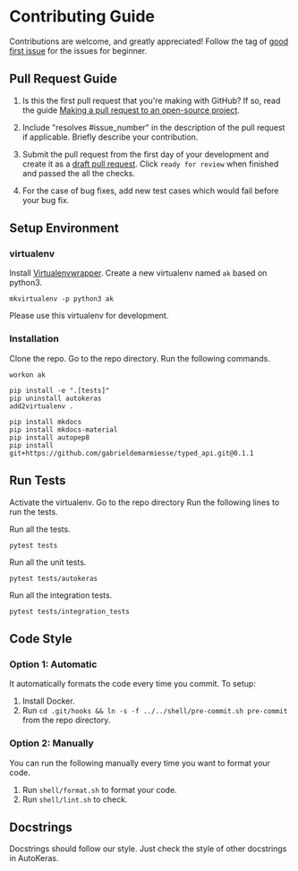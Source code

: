 # Contributing Guide

Contributions are welcome, and greatly appreciated!
Follow the tag of [good first issue](https://github.com/keras-team/autokeras/issues?q=is%3Aissue+is%3Aopen+label%3A%22good+first+issue%22)
for the issues for beginner.

## Pull Request Guide

1. Is this the first pull request that you're making with GitHub? If so, read the guide [Making a pull request to an open-source project](https://github.com/gabrieldemarmiesse/getting_started_open_source).

2. Include "resolves #issue_number" in the description of the pull request if applicable. Briefly describe your contribution.

3. Submit the pull request from the first day of your development and create it as a [draft pull request](https://github.blog/2019-02-14-introducing-draft-pull-requests/). Click `ready for review` when finished and passed the all the checks.

4. For the case of bug fixes, add new test cases which would fail before your bug fix.


## Setup Environment

### virtualenv
Install [Virtualenvwrapper](https://virtualenvwrapper.readthedocs.io/en/latest/).
Create a new virtualenv named `ak` based on python3.
```
mkvirtualenv -p python3 ak 
```
Please use this virtualenv for development.

### Installation
Clone the repo. Go to the repo directory.
Run the following commands.
```
workon ak

pip install -e ".[tests]"
pip uninstall autokeras
add2virtualenv .

pip install mkdocs
pip install mkdocs-material
pip install autopep8
pip install git+https://github.com/gabrieldemarmiesse/typed_api.git@0.1.1
``` 


## Run Tests

Activate the virtualenv.
Go to the repo directory
Run the following lines to run the tests.

Run all the tests.
```
pytest tests
```

Run all the unit tests.
```
pytest tests/autokeras
```

Run all the integration tests.
```
pytest tests/integration_tests
```

## Code Style
### Option 1: Automatic
It automatically formats the code every time you commit.
To setup:
1. Install Docker.
2. Run `cd .git/hooks && ln -s -f ../../shell/pre-commit.sh pre-commit` from the repo directory.
### Option 2: Manually
You can run the following manually every time you want to format your code.
1. Run `shell/format.sh` to format your code.
2. Run `shell/lint.sh` to check.

## Docstrings
Docstrings should follow our style.
Just check the style of other docstrings in AutoKeras.
